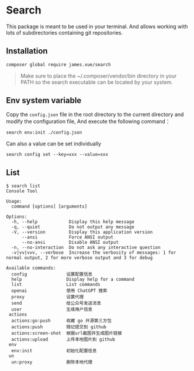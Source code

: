 # Search

This package is meant to be used in your terminal. And allows
working with lots of subdirectories containing git repositories.

## Installation

```bash
composer global require james.xue/search
```

> Make sure to place the ~/.composer/vendor/bin directory in your PATH so the search executable can be located by your system.

## Env system variable

Copy the `config.json` file in the root directory to the current directory and modify the configuration file, And execute the following command：

```bash
search env:init ./config.json
```

Can also a value can be set individually

```shell
search config set --key=xxx --value=xxx
```

## List

```shell
$ search list
Console Tool

Usage:
  command [options] [arguments]

Options:
  -h, --help            Display this help message
  -q, --quiet           Do not output any message
  -V, --version         Display this application version
      --ansi            Force ANSI output
      --no-ansi         Disable ANSI output
  -n, --no-interaction  Do not ask any interactive question
  -v|vv|vvv, --verbose  Increase the verbosity of messages: 1 for normal output, 2 for more verbose output and 3 for debug

Available commands:
  config               设置配置信息
  help                 Display help for a command
  list                 List commands
  openai               使用 ChatGPT 搜索
  proxy                设置代理
  send                 给公众号发送消息
  user                 生成用户信息
 actions
  actions:go:push      收藏 go 开源第三方包
  actions:push         随记提交到 github
  actions:screen-shot  根据url截图并生成图片链接
  actions:upload       上传本地图片到 github
 env
  env:init             初始化配置信息
 un
  un:proxy             删除本地代理
```
